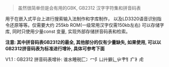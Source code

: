 >  虽然很简单但是会有用的GBK, GB2312 汉字字符集和拼音码表

用于在嵌入式平台上进行搜索输入法制作和字库制作， 以及LD3320语音识别指令还原等等。仅需要大约 255kb ROM(一级常用汉字仅需150kb左右) 可以存储字库,  同时只使用少量const 变量, 实现外部存储拼音码表和检索。


**注意: 其中拼音码表GB2312的最全, 其他部分的仅有少量缺失, 如果使用, 可以以GB2312拼音码表为标准进行增补, 具体可参考下面**



V1.1 : GB2312 拼音码表增补: 谁水睡税匚冫冖阝凵廾擗辶屮肀钅疒衤虍
